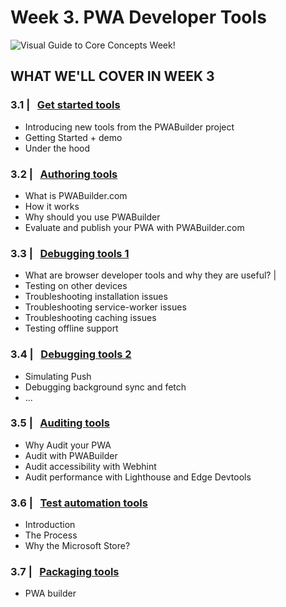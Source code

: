 # Week 3. PWA Developer Tools

![Visual Guide to Core Concepts Week!](_media/week3-banner.png)

## WHAT WE'LL COVER IN WEEK 3

### 3.1 | &nbsp; [Get started tools](01.md)

* Introducing new tools from the PWABuilder project
* Getting Started + demo
* Under the hood

### 3.2 | &nbsp; [Authoring tools](02.md)

* What is PWABuilder.com
* How it works
* Why should you use PWABuilder
* Evaluate and publish your PWA with PWABuilder.com

### 3.3 | &nbsp; [Debugging tools 1](03.md)

* What are browser developer tools and why they are useful? |
* Testing on other devices
* Troubleshooting installation issues
* Troubleshooting service-worker issues
* Troubleshooting caching issues
* Testing offline support

### 3.4 | &nbsp; [Debugging tools 2](04.md)

* Simulating Push
* Debugging background sync and fetch
* ...

### 3.5 | &nbsp; [Auditing tools](05.md)

* Why Audit your PWA
* Audit with PWABuilder
* Audit accessibility with Webhint
* Audit performance with Lighthouse and Edge Devtools

### 3.6 | &nbsp; [Test automation tools](06.md)

* Introduction
* The Process
* Why the Microsoft Store?

### 3.7 | &nbsp; [Packaging tools](07.md)

* PWA builder
